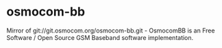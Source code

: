 osmocom-bb
==========

Mirror of git://git.osmocom.org/osmocom-bb.git - OsmocomBB is an Free Software / Open Source GSM Baseband software implementation.